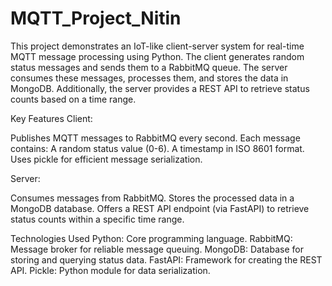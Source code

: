 # MQTT_Project_Nitin
This project demonstrates an IoT-like client-server system for real-time MQTT message processing using Python. The client generates random status messages and sends them to a RabbitMQ queue. The server consumes these messages, processes them, and stores the data in MongoDB. Additionally, the server provides a REST API to retrieve status counts based on a time range.

Key Features
Client:

Publishes MQTT messages to RabbitMQ every second.
Each message contains:
A random status value (0-6).
A timestamp in ISO 8601 format.
Uses pickle for efficient message serialization.

Server:

Consumes messages from RabbitMQ.
Stores the processed data in a MongoDB database.
Offers a REST API endpoint (via FastAPI) to retrieve status counts within a specific time range.


Technologies Used
Python: Core programming language.
RabbitMQ: Message broker for reliable message queuing.
MongoDB: Database for storing and querying status data.
FastAPI: Framework for creating the REST API.
Pickle: Python module for data serialization.
